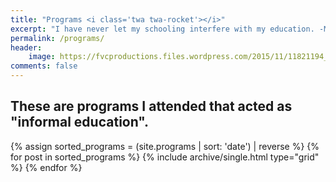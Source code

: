 ```yaml
---
title: "Programs <i class='twa twa-rocket'></i>"
excerpt: "I have never let my schooling interfere with my education. -Mark Twain"
permalink: /programs/
header:
    image: https://fvcproductions.files.wordpress.com/2015/11/11821194_439697182900579_299304949_n-1-e1457320708289.jpg
comments: false
---
```


## These are programs I attended that acted as "informal education".

<div class="grid__wrapper">
    {% assign sorted_programs = (site.programs | sort: 'date') | reverse %}
    {% for post in sorted_programs %}
        {% include archive/single.html type="grid" %}
    {% endfor %}
</div>